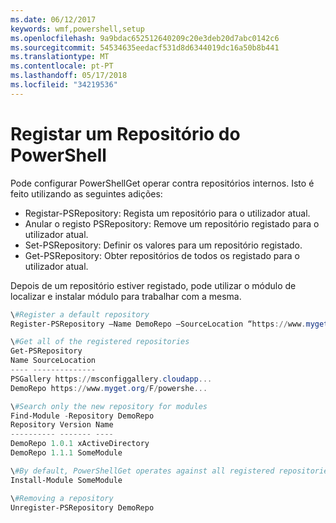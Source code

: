 ```yaml
---
ms.date: 06/12/2017
keywords: wmf,powershell,setup
ms.openlocfilehash: 9a9bdac652512640209c20e3deb20d7abc0142c6
ms.sourcegitcommit: 54534635eedacf531d8d6344019dc16a50b8b441
ms.translationtype: MT
ms.contentlocale: pt-PT
ms.lasthandoff: 05/17/2018
ms.locfileid: "34219536"
---
```

# <a name="register-a-powershell-repository"></a>Registar um Repositório do PowerShell
Pode configurar PowerShellGet operar contra repositórios internos. Isto é feito utilizando as seguintes adições:
- Registar-PSRepository: Regista um repositório para o utilizador atual.
- Anular o registo PSRepository: Remove um repositório registado para o utilizador atual.
- Set-PSRepository: Definir os valores para um repositório registado.
- Get-PSRepository: Obter repositórios de todos os registado para o utilizador atual.

Depois de um repositório estiver registado, pode utilizar o módulo de localizar e instalar módulo para trabalhar com a mesma.

```powershell
\#Register a default repository
Register-PSRepository –Name DemoRepo –SourceLocation “https://www.myget.org/F/powershellgetdemo/api/v2” –PublishLocation “<https://www.myget.org/F/powershellgetdemo/api/v2>/package” –InstallationPolicy –Trusted

\#Get all of the registered repositories
Get-PSRepository
Name SourceLocation
---- --------------
PSGallery https://msconfiggallery.cloudapp...
DemoRepo https://www.myget.org/F/powershe...

\#Search only the new repository for modules
Find-Module -Repository DemoRepo
Repository Version Name
---------- ------- ----
DemoRepo 1.0.1 xActiveDirectory
DemoRepo 1.1.1 SomeModule

\#By default, PowerShellGet operates against all registered repositories when none is specified. In this example, the “SomeModule” module is installed from the DemoRepo.
Install-Module SomeModule

\#Removing a repository
Unregister-PSRepository DemoRepo
```

